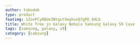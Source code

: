 ```yaml
---
author: tokodab
type: product
featimg: 1ZonPCyRBUe3NtqvtSmghvxQ7gPD_84Lb
title: White Tree in Galaxy Nebula Samsung Galaxy S9 Case
tags: [samsung, galaxy, s9]
category: [samsung]
---
```

